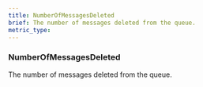```yaml
---
title: NumberOfMessagesDeleted
brief: The number of messages deleted from the queue.
metric_type:
---
```

### NumberOfMessagesDeleted

The number of messages deleted from the queue.

